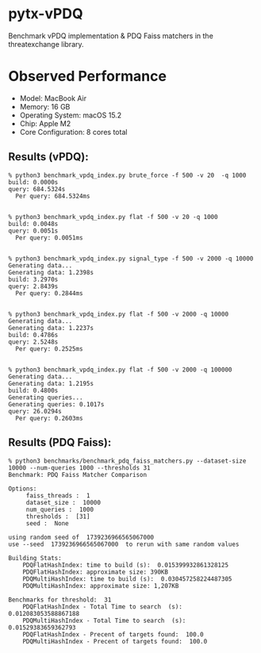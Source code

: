 # pytx-vPDQ
Benchmark vPDQ implementation & PDQ Faiss matchers in the threatexchange library.


# Observed Performance
- Model: MacBook Air
- Memory: 16 GB
- Operating System: macOS 15.2
- Chip: Apple M2
- Core Configuration: 8 cores total


Results (vPDQ):
-------
```
% python3 benchmark_vpdq_index.py brute_force -f 500 -v 20  -q 1000
build: 0.0000s
query: 684.5324s
  Per query: 684.5324ms


% python3 benchmark_vpdq_index.py flat -f 500 -v 20 -q 1000
build: 0.0048s
query: 0.0051s
  Per query: 0.0051ms


% python3 benchmark_vpdq_index.py signal_type -f 500 -v 2000 -q 10000
Generating data...
Generating data: 1.2398s
build: 3.2970s
query: 2.8439s
  Per query: 0.2844ms


% python3 benchmark_vpdq_index.py flat -f 500 -v 2000 -q 10000
Generating data...
Generating data: 1.2237s
build: 0.4786s
query: 2.5248s
  Per query: 0.2525ms


% python3 benchmark_vpdq_index.py flat -f 500 -v 2000 -q 100000
Generating data...
Generating data: 1.2195s
build: 0.4800s
Generating queries...
Generating queries: 0.1017s
query: 26.0294s
  Per query: 0.2603ms
```

Results (PDQ Faiss):
-------
```
% python3 benchmarks/benchmark_pdq_faiss_matchers.py --dataset-size 10000 --num-queries 1000 --thresholds 31
Benchmark: PDQ Faiss Matcher Comparison

Options:
	 faiss_threads :  1
	 dataset_size :  10000
	 num_queries :  1000
	 thresholds :  [31]
	 seed :  None

using random seed of  1739236966565067000
use --seed  1739236966565067000  to rerun with same random values

Building Stats:
	PDQFlatHashIndex: time to build (s):  0.015399932861328125
	PDQFlatHashIndex: approximate size: 390KB
	PDQMultiHashIndex: time to build (s):  0.030457258224487305
	PDQMultiHashIndex: approximate size: 1,207KB

Benchmarks for threshold:  31
	PDQFlatHashIndex - Total Time to search  (s):  0.012083053588867188
	PDQMultiHashIndex - Total Time to search  (s):  0.01529383659362793
	PDQFlatHashIndex - Precent of targets found:  100.0
	PDQMultiHashIndex - Precent of targets found:  100.0
```
